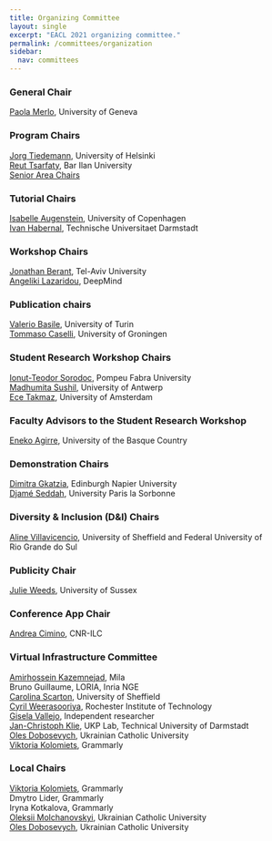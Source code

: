 ```yaml
---
title: Organizing Committee
layout: single
excerpt: "EACL 2021 organizing committee."
permalink: /committees/organization
sidebar:
  nav: committees
---
```


### General Chair

<a href="https://www.unige.ch/lettres/linguistique/collaborateurs/profs/home/">Paola Merlo</a>, University of Geneva

### Program Chairs

<a href="https://blogs.helsinki.fi/tiedeman/">Jorg Tiedemann</a>, University of Helsinki<br />
<a href="https://cs.biu.ac.il/staff/118">Reut Tsarfaty</a>, Bar Ilan University<br />
<a href="/committees/program">Senior Area Chairs</a>

### Tutorial Chairs

<a href="https://isabelleaugenstein.github.io/">Isabelle Augenstein</a>, University of Copenhagen<br/>
<a href="https://habernal.github.io/">Ivan Habernal</a>, Technische Universitaet Darmstadt

### Workshop Chairs

<a href="https://www.cs.tau.ac.il/~joberant/">Jonathan Berant</a>, Tel-Aviv University<br/>
<a href="http://angelikilazaridou.github.io/">Angeliki Lazaridou</a>, DeepMind

### Publication chairs

<a href="https://valeriobasile.github.io/">Valerio Basile</a>, University of Turin<br/>
<a href="https://www.rug.nl/staff/t.caselli/">Tommaso Caselli</a>, University of Groningen

### Student Research Workshop Chairs

<a href="https://sorodoc.github.io/">Ionut-Teodor Sorodoc</a>, Pompeu Fabra University<br/>
<a href="https://madhumitasushil.github.io/">Madhumita Sushil</a>, University of Antwerp<br/>
<a href="http://ecekt.github.io/">Ece Takmaz</a>, University of Amsterdam

### Faculty Advisors to the Student Research Workshop

<a href="http://ixa2.si.ehu.eus/eneko">Eneko Agirre</a>, University of the Basque Country

### Demonstration Chairs

<a href="https://dimitragkatzia.wordpress.com/">Dimitra Gkatzia</a>, Edinburgh Napier University<br/>
<a href="http://pauillac.inria.fr/~seddah/">Djamé Seddah</a>, University Paris la Sorbonne

### Diversity &amp; Inclusion (D&amp;I) Chairs

<a href="https://sites.google.com/view/alinev">Aline Villavicencio</a>, University&nbsp;of&nbsp;Sheffield and Federal&nbsp;University of Rio&nbsp;Grande&nbsp;do&nbsp;Sul

### Publicity Chair

<a href="https://profiles.sussex.ac.uk/p116624-julie-weeds">Julie Weeds</a>, University of Sussex

### Conference App Chair

<a href="http://www.ilc.cnr.it/en/content/andrea-cimino">Andrea Cimino</a>, CNR-ILC

### Virtual Infrastructure Committee

<a href="https://kazemnejad.com">Amirhossein Kazemnejad</a>, Mila<br/>
Bruno Guillaume, LORIA, Inria NGE<br/>
<a href="https://carolscarton.github.io/">Carolina Scarton</a>, University of Sheffield<br/>
<a href="https://cyrilw.com/">Cyril Weerasooriya</a>, Rochester Institute of Technology<br/> 
<a href="https://g-vallejo.github.io/">Gisela Vallejo</a>, Independent researcher<br/> 
<a href="https://www.informatik.tu-darmstadt.de/ukp/ukp_home/staff_ukp/detailseite_mitarbeiter_1_41792.en.jsp">Jan-Christoph Klie</a>, UKP Lab, Technical University of Darmstadt<br/>
<a href="https://apps.ucu.edu.ua/en/oles-dobosevych/?fbclid=IwAR2zCt9wg4xbuKU1yiK7uLVQycfKNZE3L19gbRpfuU3n7Xt7LgMxblD6kO4">Oles Dobosevych</a>, Ukrainian Catholic University<br/>
<a href="https://www.linkedin.com/in/viktoria-kolomiets-54689293/">Viktoria Kolomiets</a>, Grammarly

### Local Chairs

<a href="https://www.linkedin.com/in/viktoria-kolomiets-54689293/">Viktoria Kolomiets</a>, Grammarly<br />
Dmytro Lider, Grammarly<br />
Iryna Kotkalova, Grammarly<br />
<a href="https://apps.ucu.edu.ua/en/oleksii-molchanovskyi/?fbclid=IwAR1G7n6TFV2GQTvJyTkLP62nEWMJWfaxl1enqEs6VYjQUBn0JcW1G9y7CLQ">Oleksii Molchanovskyi</a>, Ukrainian Catholic University<br />
<a href="https://apps.ucu.edu.ua/en/oles-dobosevych/?fbclid=IwAR2zCt9wg4xbuKU1yiK7uLVQycfKNZE3L19gbRpfuU3n7Xt7LgMxblD6kO4">Oles Dobosevych</a>, Ukrainian Catholic University